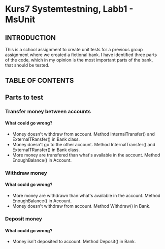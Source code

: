 # Kurs7 Systemtestning, Labb1  - MsUnit

## INTRODUCTION
This is a school assignment to create unit tests for a previous group assignment where we created a fictional bank. I have identified three parts of the code, 
which in my opinion is the most important parts of the bank, that should be tested.

## TABLE OF CONTENTS

## Parts to test
### Transfer money between accounts
#### What could go wrong?
- Money doesn't withdraw from account. Method InternalTransfer() and ExternalTRansfer() in Bank class.
- Money doesn't go to the other account. Method InternalTransfer() and ExternalTRansfer() in Bank class.
- More money are transfered than what's available in the account. Method EnoughBalance() in Account.

### Withdraw money
#### What could go wrong?
- More money are withdrawn than what's available in the account. Method EnoughBalance() in Account.
- Money doesn't withdraw from account. Method Withdraw() in Bank.

### Deposit money
#### What could go wrong?
- Money isn't deposited to account. Method Deposit() in Bank.
